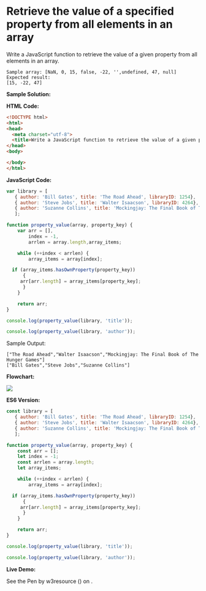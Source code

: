 # Retrieve the value of a specified property from all elements in an array

Write a JavaScript function to retrieve the value of a given property from all elements in an array.

```
Sample array: [NaN, 0, 15, false, -22, '',undefined, 47, null]
Expected result:
[15, -22, 47]
```

**Sample Solution:**

**HTML Code:**

```html
<!DOCTYPE html>
<html>
<head>
  <meta charset="utf-8">
  <title>Write a JavaScript function to retrieve the value of a given property from all elements in an array.</title>
</head>
<body>

</body>
</html>

```

**JavaScript Code:**

```javascript
var library = [ 
   { author: 'Bill Gates', title: 'The Road Ahead', libraryID: 1254},
   { author: 'Steve Jobs', title: 'Walter Isaacson', libraryID: 4264},
   { author: 'Suzanne Collins', title: 'Mockingjay: The Final Book of The Hunger Games', libraryID: 3245}
   ];

function property_value(array, property_key) {
	var arr = [],
		index = -1,
		arrlen = array.length,array_items;

	while (++index < arrlen) {
		array_items = array[index];

  if (array_items.hasOwnProperty(property_key)) 
      {
	 arr[arr.length] = array_items[property_key];
      }
	}

	return arr;
}

console.log(property_value(library, 'title'));

console.log(property_value(library, 'author'));

```

Sample Output:

```
["The Road Ahead","Walter Isaacson","Mockingjay: The Final Book of The Hunger Games"]
["Bill Gates","Steve Jobs","Suzanne Collins"]

```

**Flowchart:**

![](https://www.w3resource.com/w3r_images/javascript-array-exercise-27.png)  

**ES6 Version:**

```javascript
const library = [ 
   { author: 'Bill Gates', title: 'The Road Ahead', libraryID: 1254},
   { author: 'Steve Jobs', title: 'Walter Isaacson', libraryID: 4264},
   { author: 'Suzanne Collins', title: 'Mockingjay: The Final Book of The Hunger Games', libraryID: 3245}
   ];

function property_value(array, property_key) {
    const arr = [];
    let index = -1;
    const arrlen = array.length;
    let array_items;

    while (++index < arrlen) {
		array_items = array[index];

  if (array_items.hasOwnProperty(property_key)) 
      {
	 arr[arr.length] = array_items[property_key];
      }
	}

    return arr;
}

console.log(property_value(library, 'title'));

console.log(property_value(library, 'author'));

```

**Live Demo:**

<section class="expand-codepen"><p data-height="380" data-theme-id="dark" data-slug-hash="pWwjzP" data-default-tab="js,result" data-user="w3resource" data-embed-version="2" data-pen-title="JavaScript - Retrieve the value of a specified property from all elements in an array - array-ex- 27" data-editable="true" class="codepen">See the Pen by w3resource () on .</p><codepen></codepen></section>